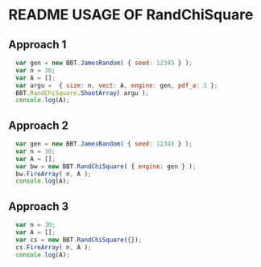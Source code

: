 # README USAGE OF RandChiSquare

## Approach 1

  ```javascript
    var gen = new BBT.JamesRandom( { seed: 12345 } );
    var n = 30;
    var A = [];
    var argu =  { size: n, vect: A, engine: gen, pdf_a: 3 };
    BBT.RandChiSquare.ShootArray( argu );
    console.log(A);
  ```

## Approach 2

  ```javascript
    var gen = new BBT.JamesRandom( { seed: 12345 } );
    var n = 30;
    var A = [];
    var bw = new BBT.RandChiSquare( { engine: gen } );
    bw.FireArray( n, A );
    console.log(A);
  ```

## Approach 3

  ```javascript
    var n = 30;
    var A = [];
    var cs = new BBT.RandChiSquare({});
    cs.FireArray( n, A );
    console.log(A);
  ```


